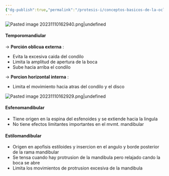 ```yaml
---
{"dg-publish":true,"permalink":"/protesis-i/conceptos-basicos-de-la-oclusion-denticion-y-arcadas-dentarias/ligamentos-funcionales/"}
---
```


![Pasted image 20231110162940.png|undefined](/img/user/Cirugia%20Bucal%20I/Medias/Pasted%20image%2020231110162940.png)
#### Temporomandiular

→ **Porción oblicua externa** : 
- Evita la excesiva caida del condilo
- Limita la amplitud de apertura de la boca
- Sube hacia arriba el condilo

→ **Porcion horizontal interna** :
- Limita el movimiento hacia atras del condilo y el disco

![Pasted image 20231110162929.png|undefined](/img/user/Cirugia%20Bucal%20I/Medias/Pasted%20image%2020231110162929.png)
#### Esfenomandibular

- Tiene origen en la espina del esfenoides y se extiende hacia la lingula
- No tiene efectos limitantes importantes en el mvmt. mandibular

#### Estilomandibular

- Origen en apofisis estiloides y insercion en el angulo y borde posterior de la rama mandibular
- Se tensa cuando hay protrusion de la mandibula pero relajado cando la boca se abre
- Limita los movimientos de protrusion excesiva de la mandibula



